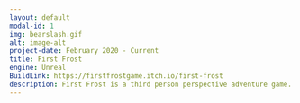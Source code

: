 ```yaml
---
layout: default
modal-id: 1
img: bearslash.gif
alt: image-alt
project-date: February 2020 - Current
title: First Frost
engine: Unreal
BuildLink: https://firstfrostgame.itch.io/first-frost
description: First Frost is a third person perspective adventure game. The player takes control of winter spirit who's job is to bring winter back to a restless forest. My major contribution to this project was the bear enemy AI. I designed and implemented its state machine, used Unreal's navigation and AI perception tools to allow it to track the player, and implemented the bears animations. This was all done using both blueprinting and c++ code.
---
```

